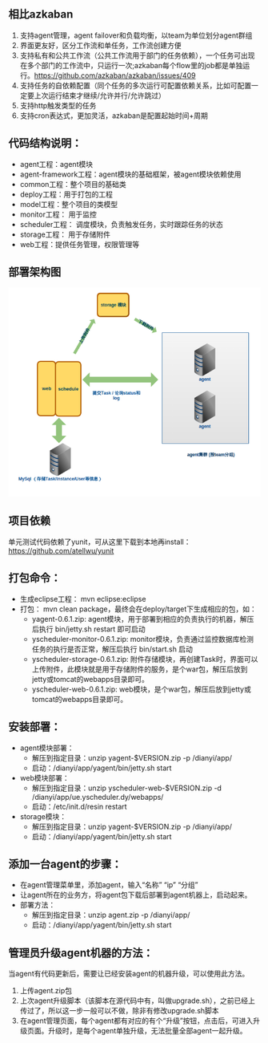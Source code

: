 ## 相比azkaban

1. 支持agent管理，agent failover和负载均衡，以team为单位划分agent群组
2. 界面更友好，区分工作流和单任务，工作流创建方便
3. 支持私有和公共工作流（公共工作流用于部门的任务依赖），一个任务可出现在多个部门的工作流中，只运行一次;azkaban每个flow里的job都是单独运行。https://github.com/azkaban/azkaban/issues/409
4. 支持任务的自依赖配置（同个任务的多次运行可配置依赖关系，比如可配置一定要上次运行结束才继续/允许并行/允许跳过）
5. 支持http触发类型的任务
6. 支持cron表达式，更加灵活，azkaban是配置起始时间+周期

## 代码结构说明：
 * agent工程：agent模块  
 * agent-framework工程：agent模块的基础框架，被agent模块依赖使用
 * common工程：整个项目的基础类
 * deploy工程：用于打包的工程
 * model工程：整个项目的类模型
 * monitor工程： 用于监控
 * scheduler工程： 调度模块，负责触发任务，实时跟踪任务的状态
 * storage工程： 用于存储附件
 * web工程：提供任务管理，权限管理等

## 部署架构图
![](https://github.com/atellwu/yscheduler/blob/master/arch.jpg?raw=true)


## 项目依赖
单元测试代码依赖了yunit，可从这里下载到本地再install：https://github.com/atellwu/yunit

## 打包命令：
 *  生成eclipse工程：  mvn eclipse:eclipse
 *  打包： mvn clean package，最终会在deploy/target下生成相应的包，如：
    * yagent-0.6.1.zip: agent模块，用于部署到相应的负责执行的机器，解压后执行 bin/jetty.sh restart 即可启动
    *  yscheduler-monitor-0.6.1.zip: monitor模块，负责通过监控数据库检测任务的执行是否正常，解压后执行 bin/start.sh 启动
    *  yscheduler-storage-0.6.1.zip:  附件存储模块，再创建Task时，界面可以上传附件，此模块就是用于存储附件的服务，是个war包，解压后放到jetty或tomcat的webapps目录即可。
    *  yscheduler-web-0.6.1.zip: web模块，是个war包，解压后放到jetty或tomcat的webapps目录即可。

## 安装部署：
 * agent模块部署：
   * 解压到指定目录：unzip yagent-$VERSION.zip -p /dianyi/app/  
   * 启动：/dianyi/app/yagent/bin/jetty.sh start
 * web模块部署：
   * 解压到指定目录：unzip yscheduler-web-$VERSION.zip -d /dianyi/app/ue.yscheduler.dy/webapps/
   *  启动：/etc/init.d/resin restart
 * storage模块：
   * 解压到指定目录：unzip yagent-$VERSION.zip -p /dianyi/app/
   * 启动：/dianyi/app/yagent/bin/jetty.sh start


## 添加一台agent的步骤：
 * 在agent管理菜单里，添加agent，输入“名称” “ip” “分组”
 * 让agent所在的业务方，将agent包下载后部署到agent机器上，启动起来。
 * 部署方法：
   * 解压到指定目录：unzip agent.zip -p /dianyi/app/
   * 启动：/dianyi/app/yagent/bin/jetty.sh start

## 管理员升级agent机器的方法：
当agent有代码更新后，需要让已经安装agent的机器升级，可以使用此方法。
1. 上传agent.zip包
2. 上次agent升级脚本（该脚本在源代码中有，叫做upgrade.sh），之前已经上传过了，所以这一步一般可以不做，除非有修改upgrade.sh脚本
3. 在agent管理页面，每个agent都有对应的有个“升级”按钮，点击后，可进入升级页面。升级时，是每个agent单独升级，无法批量全部agent一起升级。
